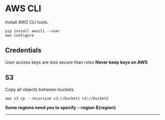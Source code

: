 AWS CLI
======================================

Install AWS CLI tools:
```
pip install awscli --user
aws configure
```

Credentials
---------------

User access keys are less secure than roles
__Never keep keys on AWS__

S3
---------------

Copy all objects between buckets
```
aws s3 cp --recursive s3://bucket1 s3://bucket2
```

__Some regions need you to specify --region ${region}__

---------------

